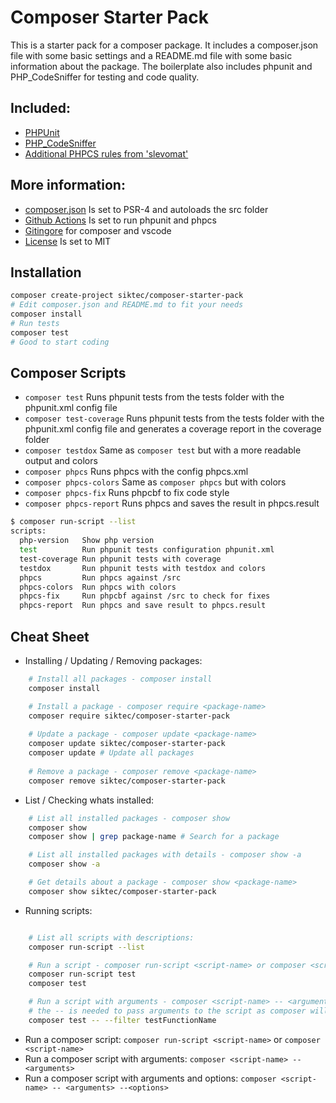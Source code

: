 # Composer Starter Pack

This is a starter pack for a composer package. It includes a composer.json file with some basic settings and a README.md file with some basic information about the package.
The boilerplate also includes phpunit and PHP_CodeSniffer for testing and code quality.

## Included:
- [PHPUnit](https://github.com/sebastianbergmann/phpunit/)
- [PHP_CodeSniffer](https://github.com/PHPCSStandards/PHP_CodeSniffer)
- [Additional PHPCS rules from 'slevomat'](https://github.com/slevomat/coding-standard)

## More information:
- [composer.json](https://getcomposer.org/doc/04-schema.md) Is set to PSR-4 and autoloads the src folder
- [Github Actions](https://docs.github.com/en/actions) Is set to run phpunit and phpcs
- [Gitingore](https://git-scm.com/docs/gitignore) for composer and vscode
- [License](https://choosealicense.com/licenses/) Is set to MIT

## Installation

```bash
composer create-project siktec/composer-starter-pack
# Edit composer.json and README.md to fit your needs
composer install
# Run tests
composer test
# Good to start coding
```

## Composer Scripts
- `composer test` Runs phpunit tests from the tests folder with the phpunit.xml config file
- `composer test-coverage` Runs phpunit tests from the tests folder with the phpunit.xml config file and generates a coverage report in the coverage folder
- `composer testdox` Same as `composer test` but with a more readable output and colors
- `composer phpcs` Runs phpcs with the config phpcs.xml
- `composer phpcs-colors` Same as `composer phpcs` but with colors
- `composer phpcs-fix` Runs phpcbf to fix code style
- `composer phpcs-report` Runs phpcs and saves the result in phpcs.result
```bash
$ composer run-script --list
scripts:
  php-version   Show php version
  test          Run phpunit tests configuration phpunit.xml
  test-coverage Run phpunit tests with coverage
  testdox       Run phpunit tests with testdox and colors
  phpcs         Run phpcs against /src
  phpcs-colors  Run phpcs with colors
  phpcs-fix     Run phpcbf against /src to check for fixes
  phpcs-report  Run phpcs and save result to phpcs.result
```

## Cheat Sheet
- Installing / Updating / Removing packages: 
```bash
    # Install all packages - composer install
    composer install

    # Install a package - composer require <package-name>
    composer require siktec/composer-starter-pack
    
    # Update a package - composer update <package-name>
    composer update siktec/composer-starter-pack
    composer update # Update all packages
    
    # Remove a package - composer remove <package-name>
    composer remove siktec/composer-starter-pack
```

- List / Checking whats installed:
```bash
    # List all installed packages - composer show
    composer show
    composer show | grep package-name # Search for a package

    # List all installed packages with details - composer show -a
    composer show -a

    # Get details about a package - composer show <package-name>
    composer show siktec/composer-starter-pack
```

- Running scripts:
```bash

    # List all scripts with descriptions:
    composer run-script --list

    # Run a script - composer run-script <script-name> or composer <script-name>
    composer run-script test
    composer test

    # Run a script with arguments - composer <script-name> -- <arguments>
    # the -- is needed to pass arguments to the script as composer will try to parse the arguments as composer options
    composer test -- --filter testFunctionName
```
- Run a composer script: `composer run-script <script-name>` or `composer <script-name>`
- Run a composer script with arguments: `composer <script-name> -- <arguments>`
- Run a composer script with arguments and options: `composer <script-name> -- <arguments> --<options>`
